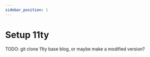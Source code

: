 ```yaml
---
sidebar_position: 1
---
```


# Setup 11ty

TODO: git clone 11ty base blog, or maybe make a modified version?
